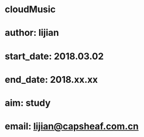 # cloudMusic

# author:       lijian
# start_date:   2018.03.02
# end_date:     2018.xx.xx
# aim:          study
# email:        lijian@capsheaf.com.cn
